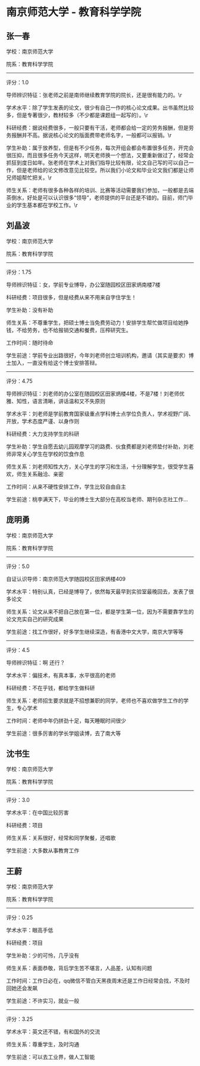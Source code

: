 # 南京师范大学 - 教育科学学院

## 张一春

学校：南京师范大学

院系：教育科学学院

* * *

评分：1.0

导师辨识特征：张老师之前是南师继续教育学院的院长，还是很有能力的。\r

学术水平：除了学生发表的论文，很少有自己一作的核心论文成果。出书虽然比较多，但是专著很少，教材较多（不少都是课题组一起写的）。\r

科研经费：据说经费很多，一般只要有干活，老师都会给一定的劳务报酬，但是劳务报酬并不高。据说核心论文的版面费带老师名字，一般都可以报销。\r

学生补助：属于放养型，但是有不少任务，每次开组会都会布置很多任务，开完会很压抑，而且很多任务今天这样，明天老师换一个想法，又要重新做过了，经常会抓狂到度日如年。张老师在学术上对我们指导比较有限，论文自己写的可以自己一作，但是老师给的论文修改意见比较空。所以我们小论文和毕业论文我们都是让师兄师姐帮忙把关。\r

师生关系：老师有很多各种各样的培训、比赛等活动需要我们参加，一般都是去端茶倒水，好处是可以认识很多“领导”，老师提供的平台还是不错的。目前，师门毕业的学生基本都在学校工作。\r

## 刘晶波

学校：南京师范大学

院系：教育科学学院

* * *

评分：1.75

导师辨识特征：女，学前专业博导，办公室随园校区田家炳南楼7楼

科研经费：项目很多，但是经费从来不用来自字住学生！

学生补助：没有补助

师生关系：不尊重学生，把硕士博士当免费劳动力！安排学生帮忙做项目给她挣钱，不给劳务，也不给报销交通和餐费，压榨研究生。

工作时间：随时待命

学生前途：学前专业出路很好，今年刘老师创立培训机构，邀请（其实是要求）博士加入，一直没有给这个博士安排答辩。

* * *

评分：4.75

导师辨识特征：刘老师的办公室在随园校区田家炳楼4楼，不是7楼！刘老师优雅、知性，语言清晰，讲话温和又不失原则

学术水平：刘老师是学前教育国家级重点学科博士点学位负责人，学术视野广阔、开放，学术态度严谨、以身作则

科研经费：大力支持学生的科研

学生补助：学生自愿去幼儿园观摩学习的路费、伙食费都是刘老师垫付补助，刘老师非常关心学生在学校的饮食作息

师生关系：刘老师知性大方，关心学生的学习和生活，十分理解学生，很受学生喜欢，师生关系融洽、亲密

工作时间：从来不硬性安排工作，学生比较自由自主

学生前途：桃李满天下，毕业的博士生大部分在高校当老师、期刊杂志社工作...

## 庞明勇

学校：南京师范大学

院系：教育科学学院

* * *

评分：5.0

自证认识导师：南京师范大学随园校区田家炳楼409

学术水平：特别认真，已经是博导了，依然每天最早到实验室最晚回去，发表了很多论文

师生关系：论文从来不把自己放在第一位，都是学生第一位，因为不需要靠学生的论文充实自己的研究成果

学生前途：找工作很好，好多学生继续深造，有香港中文大学，南京大学等等

* * *

评分：4.5

导师辨识特征：啊 还行？

学术水平：偏技术，有真本事，水平很高的老师

科研经费：不在乎钱，都给学生做科研

师生关系：老师招生要求就是不招想兼职的同学，老师也不喜欢做学生工作的学生，专心学术

工作时间：老师中年仍拼劲十足，每天睡眠时间很少

学生前途：很多厉害的学长学姐读博，去了南大等

## 沈书生

学校：南京师范大学

院系：教育科学学院

* * *

评分：3.0

学术水平：在中国比较厉害

科研经费：项目

师生关系：关系很好，经常和同学聚餐，还唱歌

学生前途：大多数从事教育工作

## 王蔚

学校：南京师范大学

院系：教育科学学院

* * *

评分：0.25

学术水平：眼高手低

科研经费：项目

学生补助：少的可怜，几乎没有

师生关系：表面恭敬，背后学生苦不堪言，人品差，认知有问题

工作时间：工作日必在，qq微信不管白天黑夜周末还是工作日经常会找，不及时回她还会发飙

学生前途：不许实习，就业一般

* * *

评分：3.25

学术水平：英文还不错，有和国外的交流

师生关系：尊重学生，及时沟通

学生前途：可以去工业界，做人工智能
